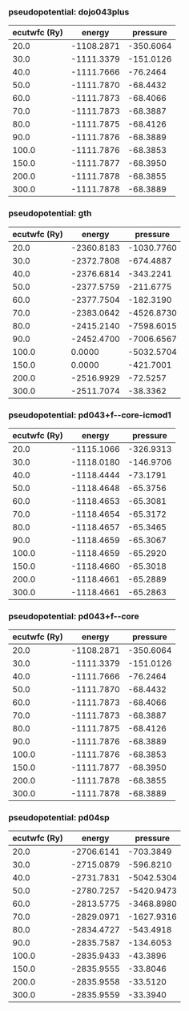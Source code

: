 ### pseudopotential: dojo043plus
| ecutwfc (Ry) | energy | pressure | 
| --- | --- | --- | 
| 20.0 | -1108.2871| -350.6064|
| 30.0 | -1111.3379| -151.0126|
| 40.0 | -1111.7666| -76.2464|
| 50.0 | -1111.7870| -68.4432|
| 60.0 | -1111.7873| -68.4066|
| 70.0 | -1111.7873| -68.3887|
| 80.0 | -1111.7875| -68.4126|
| 90.0 | -1111.7876| -68.3889|
| 100.0 | -1111.7876| -68.3853|
| 150.0 | -1111.7877| -68.3950|
| 200.0 | -1111.7878| -68.3855|
| 300.0 | -1111.7878| -68.3889|

### pseudopotential: gth
| ecutwfc (Ry) | energy | pressure | 
| --- | --- | --- | 
| 20.0 | -2360.8183| -1030.7760|
| 30.0 | -2372.7808| -674.4887|
| 40.0 | -2376.6814| -343.2241|
| 50.0 | -2377.5759| -211.6775|
| 60.0 | -2377.7504| -182.3190|
| 70.0 | -2383.0642| -4526.8730|
| 80.0 | -2415.2140| -7598.6015|
| 90.0 | -2452.4700| -7006.6567|
| 100.0 | 0.0000| -5032.5704|
| 150.0 | 0.0000| -421.7001|
| 200.0 | -2516.9929| -72.5257|
| 300.0 | -2511.7074| -38.3362|

### pseudopotential: pd043+f--core-icmod1
| ecutwfc (Ry) | energy | pressure | 
| --- | --- | --- | 
| 20.0 | -1115.1066| -326.9313|
| 30.0 | -1118.0180| -146.9706|
| 40.0 | -1118.4444| -73.1791|
| 50.0 | -1118.4648| -65.3756|
| 60.0 | -1118.4653| -65.3081|
| 70.0 | -1118.4654| -65.3172|
| 80.0 | -1118.4657| -65.3465|
| 90.0 | -1118.4659| -65.3067|
| 100.0 | -1118.4659| -65.2920|
| 150.0 | -1118.4660| -65.3018|
| 200.0 | -1118.4661| -65.2889|
| 300.0 | -1118.4661| -65.2863|

### pseudopotential: pd043+f--core
| ecutwfc (Ry) | energy | pressure | 
| --- | --- | --- | 
| 20.0 | -1108.2871| -350.6064|
| 30.0 | -1111.3379| -151.0126|
| 40.0 | -1111.7666| -76.2464|
| 50.0 | -1111.7870| -68.4432|
| 60.0 | -1111.7873| -68.4066|
| 70.0 | -1111.7873| -68.3887|
| 80.0 | -1111.7875| -68.4126|
| 90.0 | -1111.7876| -68.3889|
| 100.0 | -1111.7876| -68.3853|
| 150.0 | -1111.7877| -68.3950|
| 200.0 | -1111.7878| -68.3855|
| 300.0 | -1111.7878| -68.3889|

### pseudopotential: pd04sp
| ecutwfc (Ry) | energy | pressure | 
| --- | --- | --- | 
| 20.0 | -2706.6141| -703.3849|
| 30.0 | -2715.0879| -596.8210|
| 40.0 | -2731.7831| -5042.5304|
| 50.0 | -2780.7257| -5420.9473|
| 60.0 | -2813.5775| -3468.8980|
| 70.0 | -2829.0971| -1627.9316|
| 80.0 | -2834.4727| -543.4918|
| 90.0 | -2835.7587| -134.6053|
| 100.0 | -2835.9433| -43.3896|
| 150.0 | -2835.9555| -33.8046|
| 200.0 | -2835.9558| -33.5120|
| 300.0 | -2835.9559| -33.3940|

